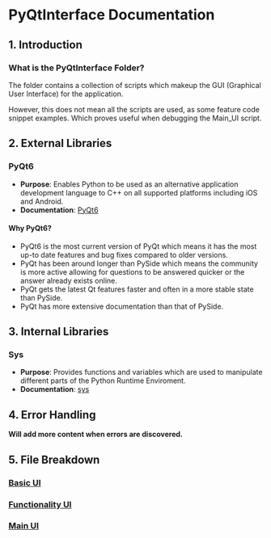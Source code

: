 # PyQtInterface Documentation
## 1. Introduction
### What is the PyQtInterface Folder?
The folder contains a collection of scripts which makeup the GUI (Graphical User Interface) for the application.

However, this does not mean all the scripts are used, as some feature code snippet examples. Which proves useful when debugging the Main_UI script.

## 2. External Libraries
### PyQt6
* **Purpose**: Enables Python to be used as an alternative application development language to C++ on all supported platforms including iOS and Android. 
* **Documentation**: [PyQt6](https://www.riverbankcomputing.com/static/Docs/PyQt6/)<br>
#### **Why PyQt6?**
* PyQt6 is the most current version of PyQt which means it has the most up-to date features and bug fixes compared to older versions.
* PyQt has been around longer than PySide which means the community is more active allowing for questions to be answered quicker or the answer already exists online.
* PyQt gets the latest Qt features faster and often in a more stable state than PySide.
* PyQt has more extensive documentation than that of PySide.

## 3. Internal Libraries
### Sys
* **Purpose**: Provides functions and variables which are used to manipulate different parts of the Python Runtime Enviroment.
* **Documentation**: [sys](https://docs.python.org/3/library/sys.html)<br>

## 4. Error Handling
**Will add more content when errors are discovered.**

## 5. File Breakdown
### [Basic UI](https://github.com/KeaganKozlowski/many_pinetime_heartbeats/blob/main/PyQtInterface/basic_ui.py)

### [Functionality UI](https://github.com/KeaganKozlowski/many_pinetime_heartbeats/blob/main/PyQtInterface/functionality_UI.txt)

### [Main UI](https://github.com/KeaganKozlowski/many_pinetime_heartbeats/blob/main/PyQtInterface/main_ui.py)